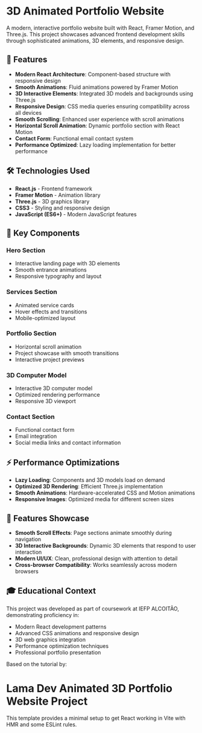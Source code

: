 # 3D Animated Portfolio Website

A modern, interactive portfolio website built with React, Framer Motion, and Three.js. This project showcases advanced frontend development skills through sophisticated animations, 3D elements, and responsive design.

## 🚀 Features

- **Modern React Architecture**: Component-based structure with responsive design
- **Smooth Animations**: Fluid animations powered by Framer Motion
- **3D Interactive Elements**: Integrated 3D models and backgrounds using Three.js
- **Responsive Design**: CSS media queries ensuring compatibility across all devices
- **Smooth Scrolling**: Enhanced user experience with scroll animations
- **Horizontal Scroll Animation**: Dynamic portfolio section with React Motion
- **Contact Form**: Functional email contact system
- **Performance Optimized**: Lazy loading implementation for better performance

## 🛠️ Technologies Used

- **React.js** - Frontend framework
- **Framer Motion** - Animation library
- **Three.js** - 3D graphics library
- **CSS3** - Styling and responsive design
- **JavaScript (ES6+)** - Modern JavaScript features

## 🎨 Key Components

### Hero Section

- Interactive landing page with 3D elements
- Smooth entrance animations
- Responsive typography and layout

### Services Section

- Animated service cards
- Hover effects and transitions
- Mobile-optimized layout

### Portfolio Section

- Horizontal scroll animation
- Project showcase with smooth transitions
- Interactive project previews

### 3D Computer Model

- Interactive 3D computer model
- Optimized rendering performance
- Responsive 3D viewport

### Contact Section

- Functional contact form
- Email integration
- Social media links and contact information

## ⚡ Performance Optimizations

- **Lazy Loading**: Components and 3D models load on demand
- **Optimized 3D Rendering**: Efficient Three.js implementation
- **Smooth Animations**: Hardware-accelerated CSS and Motion animations
- **Responsive Images**: Optimized media for different screen sizes

## 🎯 Features Showcase

- **Smooth Scroll Effects**: Page sections animate smoothly during navigation
- **3D Interactive Backgrounds**: Dynamic 3D elements that respond to user interaction
- **Modern UI/UX**: Clean, professional design with attention to detail
- **Cross-browser Compatibility**: Works seamlessly across modern browsers

## 🎓 Educational Context

This project was developed as part of coursework at IEFP ALCOITÃO, demonstrating proficiency in:

- Modern React development patterns
- Advanced CSS animations and responsive design
- 3D web graphics integration
- Performance optimization techniques
- Professional portfolio presentation

Based on the tutorial by:

# Lama Dev Animated 3D Portfolio Website Project

This template provides a minimal setup to get React working in Vite with HMR and some ESLint rules.
